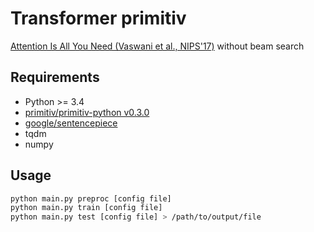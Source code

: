 # Transformer primitiv

[Attention Is All You Need (Vaswani et al., NIPS'17)](https://papers.nips.cc/paper/7181-attention-is-all-you-need.pdf)
without beam search


## Requirements
* Python >= 3.4
* [primitiv/primitiv-python v0.3.0](https://github.com/primitiv/primitiv-python/tree/v0.3.0)
* [google/sentencepiece](https://github.com/google/sentencepiece)
* tqdm
* numpy

## Usage
```sh
python main.py preproc [config file]
python main.py train [config file]
python main.py test [config file] > /path/to/output/file
```
